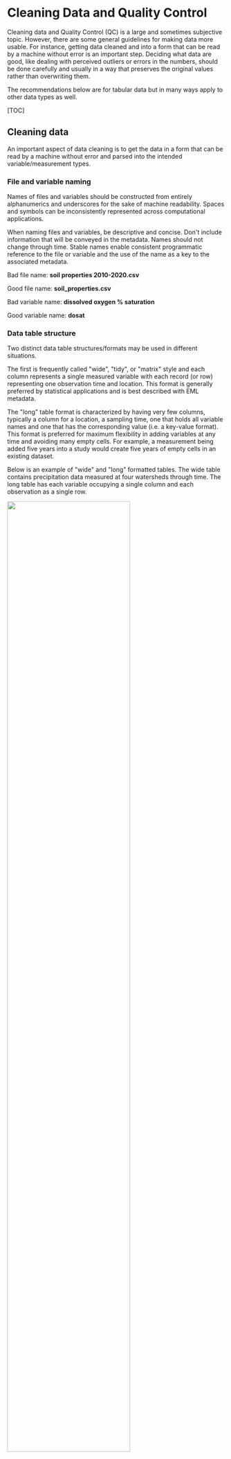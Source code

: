 # Cleaning Data and Quality Control

Cleaning data and Quality Control (QC) is a large and sometimes subjective topic. However, there are some general guidelines for making data more usable. For instance, getting data cleaned and into a form that can be read by a machine without error is an important step. Deciding what data are good, like dealing with perceived outliers or errors in the numbers, should be done carefully and usually in a way that preserves the original values rather than overwriting them.

The recommendations below are for tabular data but in many ways apply to other data types as well.

[TOC]

## Cleaning data

An important aspect of data cleaning is to get the data in a form that can be read by a machine without error and parsed into the intended variable/measurement types.

### File and variable naming

Names of files and variables should be constructed from entirely alphanumerics and underscores for the sake of machine readability. Spaces and symbols can be inconsistently represented across computational applications.

When naming files and variables, be descriptive and concise. Don't include information that will be conveyed in the metadata. Names should not change through time. Stable names enable consistent programmatic reference to the file or variable and the use of the name as a key to the associated metadata.

Bad file name: **soil properties 2010-2020.csv**

Good file name: **soil_properties.csv**

Bad variable name: **dissolved oxygen % saturation**

Good variable name: **dosat**

### Data table structure

Two distinct data table structures/formats may be used in different situations. 

The first is frequently called "wide", "tidy", or "matrix" style and each column represents a single measured variable with each record (or row) representing one observation time and location. This format is generally preferred by statistical applications and is best described with EML metadata. 

The "long" table format is characterized by having very few columns, typically a column for a location, a sampling time, one that holds all variable names and one that has the corresponding value (i.e. a key-value format). This format is preferred for maximum flexibility in adding variables at any time and avoiding many empty cells. For example, a measurement being added five years into a study would create five years of empty cells in an existing dataset.

Below is an example of "wide" and "long" formatted tables. The wide table contains precipitation data measured at four watersheds through time. The long table has each variable occupying a single column and each observation as a single row.

<img src="/static/images/human-readable-vs-archive-ready.png" width="75%"> 

New measurement variables can be added as columns or within a single column as key-value pairs, where one column represents the measurement variable and its attributes are listed in adjacent columns (e.g. unit, precision).

### Data table aggregation

Data can be published as a set of tables or in aggregate as a single table. For instance, time series data could be split into files by year or by variable. 

Consider who will likely be using the data in the future and what format will be simplest for them to access, understand, and work with. If the data are split, try to maintain a consistent format so the tables can either be joined by key columns or "stacked" together:

<img src="/static/images/table-structure-join.png" width="75%"> 

<img src="/static/images/table-structure-stack.png" width="75%"> 

In general, a single aggregated table simplifies understanding and use rather than data split into several smaller increments. However, table splitting should be considered to simplify access and download when the data become large (e.g. in the tens of gigabytes).

### One value per cell

Within a column each cell should contain only one piece of information in a consistent format to enable accurate variable typing (e.g. datetime, numeric), reshaping, subsetting, and other transformations (e.g. joins). The most frequent problems are comments entered into an otherwise numeric column (e.g. to denote a missing value). In that case it is recommended to have the value column and add a comment column where the text comments may be entered.

Another recommendation is to avoid overloading a cell with composite information. Below is an example illustrating the issue of more than one piece of information per cell. In the first table, the **Location_ID** column is a composite of multiple variables. Selecting values from a variable requires parsing. The second table follows the best practice of one piece of information per cell, where the data are easily accessed.

<img src="/static/images/one-value-per-cell.png" width="100%"> 

### Variable types

Consistency within variables facilitates type wise operations allowing similar types of data to be combined and operated on together. Data become much more difficult to understand and use when variable types are mixed (e.g. numeric data mixed with character strings).


#### Dates and times

Using a widely accepted and unambiguous datetime format maximizes the readability across software applications and integration with other data. The EDI Data Repository recommends the [ISO 8601 Standard](https://en.wikipedia.org/wiki/ISO_8601) whenever possible (e.g. YYYY-MM-DD hh:mm:ss). The full list of ISO 8601 permutations recognized by the EDI Data Quality Checker is available [here](https://github.com/EDIorg/ECC/blob/master/practices/dateTimeFormatString/dateTimeFormatString_list.csv). Remember to also specify the time zone and daylight savings observation practices during measurements.


#### Numeric

Numeric types should be consistent within a column (e.g. integer, real). If the measurements have a practical precision, the values within the column should be consistently represented in this precision, (i.e. keep meaningful numbers of decimals).


#### Categorical

Categorical variables are frequently used for grouping data (e.g., experimental manipulation vs. control). Check for consistent representation in terms of spelling, abbreviations, casing, synonyms, etc.


#### Character

Character types should only be used when the other types don't apply. Numeric values should not be character type unless, possibly, the values represent identifiers and should not be used for calculations. In many cases character fields need to be surrounded by double quotes to avoid misinterpretation of commas or apostrophes. A common issue in character data is the incomplete closure of the field with quotes, where a leading or closing quote is absent.


### Missing values

Missing value codes denote when no observation was made. This differs from when data were collected and their quantity is zero. Applying consistent missing value codes within a table greatly simplifies reading into a software application. Although not strictly necessary, empty cells should be filled with a missing value code to prevent software applications from interpreting these values differently, and to enable description within EML metadata. However, every analytical software has its own prefered empty cell code.


### File format

Published data should be in a non-proprietary and non-binary format. Proprietary and binary formats (e.g. MS Excel and Word), and their versions, are much less persistent and widely used than open formats (.csv, .txt). Proprietary binary formats are acceptable if they represent a community standard with open source software able to read them (e.g. several spatial data formats) otherwise the data should be exported to a non-proprietary format for publication.


## Quality Control of measured values

Quality Control (QC) occurs after the data are generated and tests whether they meet requirements for quality outlined by end users, which can vary among different user groups. Therefore, it is important to publish data in a minimally processed form that preserves the originally measured values as much as possible. To do this, while providing valuable insights into potential data issues, it is common to use data flagging or data processing levels. Either way, any alteration of the values and associated rational should be clearly described in the methods section of the data package metadata.


### Checking values

Value checking is implemented as tests designed to address issues likely to be present in the collected data. Some examples:


* **Duplicate records** - Measurement listed twice. Not a replicat measurement.
* **Sequential records** - Some data should be in a sequential order (e.g. dates and times).
* **Range** - Data out of range may indicate a faulty measurement (e.g. relative humidity 0 - 100%).
* **Persistence** - Constant values may indicate a faulty measurements
* **Slope change and steps** - In time series, these may represent instrument drift.
* **Internal consistency** - Data values fall within an established range at a sampling location (e.g. a list of species expected at a site)
* **Paired consistency** - Duplicate observers/instruments produce similar values and trends.

### Data flagging

Data flags are useful in communicating value specific information from quality control results (e.g. a value is below a detection limit or is questionable). Data flags can be added to a table as new columns using the naming convention **&lt;variable>_flag** (e.g. temperature_flag). 

>For consistency, consider making a comprehensive set of codes to be used across all the data created by a project.


### Data processing levels

Data can be processed at progressive levels and published as separate but related data packages. For example, the raw or minimally processed data can be published as a level-0 data package, and a level-1 version, with more processing applied, published as another data package. This process repeats for each new level with [provenance metadata](/templates/resources/provenance-metadata.md) describing the relationships among the levels.

<img src="/static/images/data-processing-levels.png" width="90%"> 

### Quality Control as a process

Data quality improvement is an ongoing process with the recurring steps:

1. **Profile** - Gain a quick overview of data quality in terms of outliers, maximum and minimum values, average, standard deviation, etc. Data should be profiled at the frequency of updates. Automate this as much as possible.
2. **Design** - Rules by which the data must comply and routines that modify the data. Create rules that address actual issues. Generalize the rules as much as possible to be used in other contexts. Set priorities.
3. **Implement** - Translate rules into code and implement in scripted workflows. Capture exceptions to the rules and report to the information manager.
4. **Monitor** - Track data health and report to data users. Data quality should improve. Gather user feedback.

<img src="/static/images/data-quality-management.png" width="35%"> 

[New versions of a data package](/templates/resources/updating-a-data-package.md) are clearly marked with an incrementing version number and should be accompanied by release notes in the metadata to communicate what has changed and why (e.g. implementation of new tests to improve coverage).
